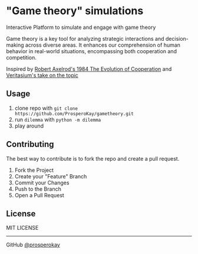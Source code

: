 # "Game theory" simulations

Interactive Platform to simulate and engage with game theory

Game theory is a key tool for analyzing strategic interactions and decision-making across diverse areas. It enhances our comprehension of human behavior in real-world situations, encompassing both cooperation and competition.

Inspired by [Robert Axelrod's 1984 The Evolution of Cooperation](https://www.researchgate.net/publication/316766066_Robert_Axelrod's_1984_The_Evolution_of_Cooperation) and [Veritasium's take on the topic](https://youtu.be/mScpHTIi-kM?si=15H8lTjRfC2YoQHG)

<!-- USAGE EXAMPLES -->

## Usage

1. clone repo with `git clone https://github.com/ProsperoKay/gametheory.git`
2. run `dilemma` with `python -m dilemma`
3. play around

<!-- CONTRIBUTING -->
## Contributing

The best way to contribute is to fork the repo and create a pull request.

1. Fork the Project
2. Create your "Feature" Branch
3. Commit your Changes
4. Push to the Branch
5. Open a Pull Request

<!-- LICENSE -->
## License

MIT LICENSE

---
GitHub [@prosperokay](https://github.com/ProsperoKay)
